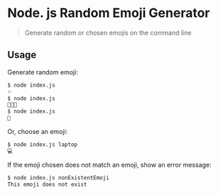 # Node. js Random Emoji Generator

> Generate random or chosen emojis on the command line

## Usage

Generate random emoji:

```bash
$ node index.js
✨
$ node index.js
👨🏻‍💻
$ node index.js
🍯
```

Or, choose an emoji:

```bash
$ node index.js laptop
💻
```

If the emoji chosen does not match an emoji, show an error message:

```bash
$ node index.js nonExistentEmoji
This emoji does not exist
```

